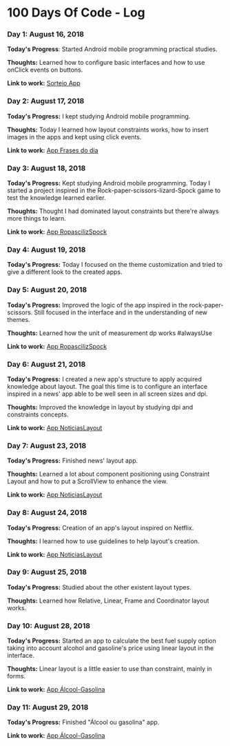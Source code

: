 # 100 Days Of Code - Log

### Day 1: August 16, 2018

**Today's Progress**: Started Android mobile programming practical studies.

**Thoughts:** Learned how to configure basic interfaces and how to use onClick events on buttons.

**Link to work:** [Sorteio App](https://github.com/Sitalobr/estudo-android/tree/master/app-sorteio)


### Day 2: August 17, 2018

**Today's Progress:** I kept studying Android mobile programming.

**Thoughts:** Today I learned how layout constraints works, how to insert images in the apps and kept using click events.

**Link to work:** [App Frases do dia](https://github.com/Sitalobr/estudo-android/tree/master/AppFrasesdoDia)

### Day 3: August 18, 2018

**Today's Progress:** Kept studying Android mobile programming. Today I started a project inspired in the Rock-paper-scissors-lizard-Spock game to test the knowledge learned earlier.

**Thoughts:** Thought I had dominated layout constraints but there're always more things to learn.

**Link to work:** [App RopascilizSpock](https://github.com/Sitalobr/estudo-android/tree/master/RopascilizSpock)

### Day 4: August 19, 2018

**Today's Progress:** Today I focused on the theme customization and tried to give a different look to the created apps.

### Day 5: August 20, 2018

**Today's Progress:** Improved the logic of the app inspired in the rock-paper-scissors. Still focused in the interface and in the understanding of new themes.

**Thoughts:** Learned how the unit of measurement dp works #alwaysUse

**Link to work:** [App RopascilizSpock](https://github.com/Sitalobr/estudo-android/tree/master/RopascilizSpock)

### Day 6: August 21, 2018

**Today's Progress:** I created a new app's structure to apply acquired knowledge about layout. The goal this time is to configure an interface inspired in a news' app able to be well seen in all screen sizes and dpi.

**Thoughts:** Improved the knowledge in layout by studying dpi and constraints concepts.

**Link to work:** [App NoticiasLayout](https://github.com/Sitalobr/estudo-android/tree/master/AppNoticiasLayout)

### Day 7: August 23, 2018

**Today's Progress:** Finished news' layout app.

**Thoughts:** Learned a lot about component positioning using Constraint Layout and how to put a ScrollView to enhance the view.

**Link to work:** [App NoticiasLayout](https://github.com/Sitalobr/estudo-android/tree/master/AppNoticiasLayout)

### Day 8: August 24, 2018

**Today's Progress:** Creation of an app's layout inspired on Netflix.

**Thoughts:** I learned how to use guidelines to help layout's creation.

**Link to work:** [App NoticiasLayout](https://github.com/Sitalobr/estudo-android/tree/master/AppLayoutNetflix)

### Day 9: August 25, 2018

**Today's Progress:** Studied about the other existent layout types.

**Thoughts:** Learned how Relative, Linear, Frame and Coordinator layout works.

### Day 10: August 28, 2018

**Today's Progress:** Started an app to calculate the best fuel supply option taking into account alcohol and gasoline's price using linear layout in the interface.

**Thoughts:** Linear layout is a little easier to use than constraint, mainly in forms.

**Link to work:** [App Álcool-Gasolina](https://github.com/Sitalobr/estudo-android/tree/master/AppAlcoolGasolina)

### Day 11: August 29, 2018

**Today's Progress:** Finished "Álcool ou gasolina" app.

**Link to work:** [App Álcool-Gasolina](https://github.com/Sitalobr/estudo-android/tree/master/AppAlcoolGasolina)
